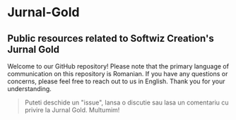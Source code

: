 # Jurnal-Gold 

## Public resources related to Softwiz Creation's Jurnal Gold

Welcome to our GitHub repository! 
Please note that the primary language of communication on this repository is Romanian. 
If you have any questions or concerns, please feel free to reach out to us in English. Thank you for your understanding.


> Puteti deschide un "issue", lansa o discutie sau lasa un comentariu cu privire la Jurnal Gold. 
Multumim!
